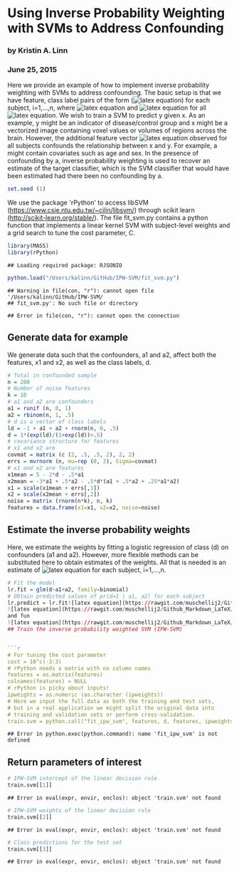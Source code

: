 # Using Inverse Probability Weighting with SVMs to Address Confounding
### by Kristin A. Linn
### June 25, 2015

Here we provide an example of how to implement inverse probability weighting with SVMs to address confounding.  The basic setup is that we have feature, class label pairs of the form (![latex equation](https://rawgit.com/muschellij2/Github_Markdown_LaTeX/master/eq_no_03.png)) for each subject, i=1,...,n, where ![latex equation](https://rawgit.com/muschellij2/Github_Markdown_LaTeX/master/eq_no_04.png) and ![latex equation](https://rawgit.com/muschellij2/Github_Markdown_LaTeX/master/eq_no_05.png) for all ![latex equation](https://rawgit.com/muschellij2/Github_Markdown_LaTeX/master/eq_no_06.png). We wish to train a SVM to predict y given x. As an example, y might be an indicator of disease/control group and x might be a vectorized image containing voxel values or volumes of regions across the brain. However, the additional feature vector ![latex equation](https://rawgit.com/muschellij2/Github_Markdown_LaTeX/master/eq_no_07.png) observed for all subjects confounds the relationship between x and y. For example, a might contain covariates such as age and sex.  In the presence of confounding by a, inverse probability weighting is used to recover an estimate of the target classifier, which is the SVM classifier that would have been estimated had there been no confounding by a.



```r
set.seed (1)
```

We use the package 'rPython' to access libSVM (https://www.csie.ntu.edu.tw/~cjlin/libsvm/) through scikit learn (http://scikit-learn.org/stable/). The file fit_svm.py contains a python function that implements a linear kernel SVM with subject-level weights and a grid search to tune the cost parameter, C.



```r
library(MASS)
library(rPython)
```

```
## Loading required package: RJSONIO
```

```r
python.load("/Users/kalinn/GitHub/IPW-SVM/fit_svm.py")
```

```
## Warning in file(con, "r"): cannot open file '/Users/kalinn/GitHub/IPW-SVM/
## fit_svm.py': No such file or directory
```

```
## Error in file(con, "r"): cannot open the connection
```

## Generate data for example

We generate data such that the confounders, a1 and a2, affect both the features, x1 and x2, as well as the class labels, d.



```r
# Total in confounded sample
n = 200
# Number of noise features
k = 10
# a1 and a2 are confounders
a1 = runif (n, 0, 1)
a2 = rbinom(n, 1, .5)
# d is a vector of class labels
ld = -1 + a1 + a2 + rnorm(n, 0, .5)
d = 1*(exp(ld)/(1+exp(ld))>.5)
# covariance structure for features
# x1 and x2 are  
covmat = matrix (c (2, .5, .5, 2), 2, 2)
errs = mvrnorm (n, mu=rep (0, 2), Sigma=covmat)
# x1 and x2 are features
x1mean = 5 - 2*d - .5*a1
x2mean = -3*a1 + .5*a2 - .5*d*(a1 + .5*a2 + .25*a1*a2) 
x1 = scale(x1mean + errs[,1])
x2 = scale(x2mean + errs[,2])
noise = matrix (rnorm(n*k), n, k)
features = data.frame(x1=x1, x2=x2, noise=noise)
```

## Estimate the inverse probability weights

Here, we estimate the weights by fitting a logistic regression of class (d) on confounders (a1 and a2). However, more flexible methods can be substituted here to obtain estimates of the weights. All that is needed is an estimate of ![latex equation](https://rawgit.com/muschellij2/Github_Markdown_LaTeX/master/eq_no_08.png) for each subject, i=1,...,n.


```r
# Fit the model
lr.fit = glm(d~a1+a2, family=binomial)
# Obtain predicted values of pr(d=1 | a1, a2) for each subject
lr.predict = lr.fit![latex equation](https://rawgit.com/muschellij2/Github_Markdown_LaTeX/master/eq_no_09.png)S_i = pr(d_i=1 | a1_i, a2_i)![latex equation](https://rawgit.com/muschellij2/Github_Markdown_LaTeX/master/eq_no_10.png)M_i = pr(d_i=1)$ as well as corresponding estimates \hat{S}_i = \hat{pr}(d_i=1 | a1_i, a2_i) and \hat{M}_i = \hat{pr}(d_i=1), Then, stabilized weights and their corresponding estimates are defined, respectively, as:
![latex equation](https://rawgit.com/muschellij2/Github_Markdown_LaTeX/master/eq_no_01.png)
and fun
![latex equation](https://rawgit.com/muschellij2/Github_Markdown_LaTeX/master/eq_no_02.png)
## Train the inverse probability weighted SVM (IPW-SVM)


```r
# For tuning the cost parameter
cost = 10^c(-3:3)
# rPython needs a matrix with no column names
features = as.matrix(features)
colnames(features) = NULL
# rPython is picky about inputs!
ipweights = as.numeric (as.character (ipweights))
# Here we input the full data as both the training and test sets, 
# but in a real application we might split the original data into
# training and validation sets or perform cross-validation.
train.svm = python.call("fit_ipw_svm", features, d, features, ipweights, cost)
```

```
## Error in python.exec(python.command): name 'fit_ipw_svm' is not defined
```

## Return parameters of interest


```r
# IPW-SVM intercept of the linear decision rule
train.svm[[1]]
```

```
## Error in eval(expr, envir, enclos): object 'train.svm' not found
```

```r
# IPW-SVM weights of the linear decision rule
train.svm[[2]]
```

```
## Error in eval(expr, envir, enclos): object 'train.svm' not found
```

```r
# Class predictions for the test set
train.svm[[3]]
```

```
## Error in eval(expr, envir, enclos): object 'train.svm' not found
```


